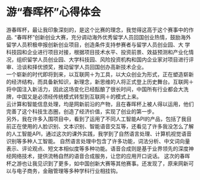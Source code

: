 # 游“春晖杯”心得体会
   游春晖杯，最让我印象深刻的，是这个比赛的理念，我觉得这高于这个赛事中的作品.
   “春晖杯”创新创业大赛，充分调动海外优秀留学人员回国创业热情，鼓励海外留学人员积极申报创新创业项目，创造条件支持参赛者与留学人员创业园、大 
学科技园和企业进行项目对接，根据项目技术水平、投资前景、效益预测和产业化情况，组织留学人员创业园、大学科技园、风险投资机构和国内企业家对项目进行评审、洽谈和择优颁奖，推动留学人员回国创办高新技术企业。<br>
    一个崭新的时代即将到来，以互联网＋为工具，以大众创业为形式，正在塑造崭新的经济结构，而具备新知识，新理念，新思维的人将正式登上历史舞台。互联网＋将中国注入新活力，因此这场变化已经酝酿了很长时间，中国所有行业都会大洗牌，中国又是必须经传统模式转型到互联网＋的模式上来。<br>
    云计算和智能信息处理，均是网新前沿的产物，且在春晖杯上被人得以运用，他们完善了这个科技生态圈，创造了经济价值，实现了创业的第一步。<br>
    另外，我在许多入围项目中，看到了运用了不同人工智能API的产品，包括了我目前正在使用的人脸识别、文本识别、智能语音交互等，还看见了许多我没怎么了解的人工智能API，通过这次的课外实践，我学到了自然语言处理、计算机视觉语音识别等多种人工智能。
    自然语言处理中包含了许多功能，词法分析、中文词向量表示、评论观点、短文本相似度等多种功能。语音合成则是基于业界领先的深度神经网络技术，提供流畅自然的语音合成服务，让您的应用开口说话。
    这次的春晖杯之游也让我见识到了更多，如中国创新大赛等其他赛事。还发现了，原来网新可以与电子商务，金融管理等多种学科行业相挂钩。
